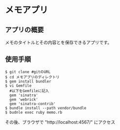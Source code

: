 # メモアプリ
## アプリの概要
メモのタイトルとその内容とを保存できるアプリです。
## 使用手順
```
$ git clone #gitのURL
$ cd メモアプリのディレクトリ
$ gem install bundler
$ vi Gemfile
  #以下をGemfileに記入
  gem 'sinatra'
  gem 'webrick'
  gem 'sinatra-contrib'
$ bundle install --path vendor/bundle
$ budnle exec ruby memo.rb
```
その後、ブラウザで "http://localhost:4567/" にアクセス
